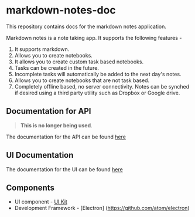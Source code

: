 # markdown-notes-doc
This repository contains docs for the markdown notes application.

Markdown notes is a note taking app. It supports the following features -

1. It supports markdown.
2. Allows you to create notebooks.
3. It allows you to create custom task based notebooks.
4. Tasks can be created in the future.
5. Incomplete tasks will automatically be added to the next day's notes.
6. Allows you to create notebooks that are not task based. 
7. Completely offline based, no server connectivity. Notes can be synched if desired using a third party utility such as Dropbox or Google drive.

## Documentation for API

> **This is no longer being used**. 

The documentation for the API can be found [here](https://github.com/Abijeet/markdown-notes-doc/tree/master/docs/api)

## UI Documentation

The documentation for the UI can be found [here](https://github.com/Abijeet/markdown-notes-doc/tree/master/docs/ui)

## Components

- UI component -  [UI Kit](http://getuikit.com/)
- Development Framework - [Electron] (https://github.com/atom/electron)
